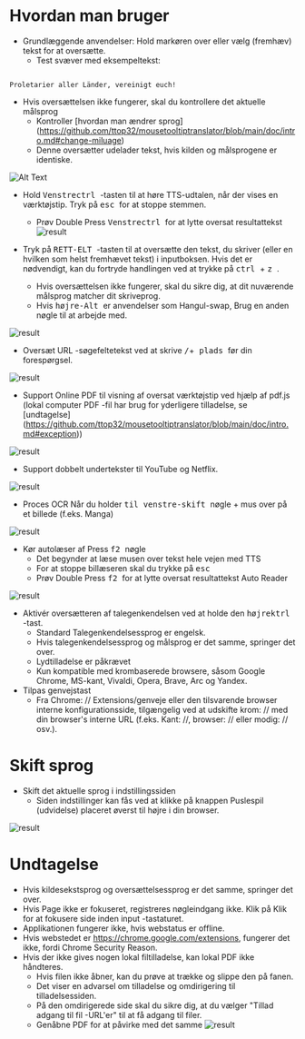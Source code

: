 # Hvordan man bruger


- Grundlæggende anvendelser: Hold markøren over eller vælg (fremhæv) tekst for at oversætte.
  - Test svæver med eksempeltekst:
```console

Proletarier aller Länder, vereinigt euch!

```

  - Hvis oversættelsen ikke fungerer, skal du kontrollere det aktuelle målsprog
    - Kontroller [hvordan man ændrer sprog] (https://github.com/ttop32/mousetooltiptranslator/blob/main/doc/intro.md#change-miluage)
    - Denne oversætter udelader tekst, hvis kilden og målsprogene er identiske.


![Alt Text](/doc/reagre.gif)



- Hold <kbd> Venstrectrl </kbd> -tasten til at høre TTS-udtalen, når der vises en værktøjstip. Tryk på <kbd> esc </kbd> for at stoppe stemmen.
  - Prøv Double Press <kbd> Venstrectrl </kbd> for at lytte oversat resultattekst
![result](/doc/20.gif)



- Tryk på <kbd> RETT-ELT </kbd> -tasten til at oversætte den tekst, du skriver (eller en hvilken som helst fremhævet tekst) i inputboksen. Hvis det er nødvendigt, kan du fortryde handlingen ved at trykke på <kbd> ctrl </kbd> + <kbd> z </kbd>.
  - Hvis oversættelsen ikke fungerer, skal du sikre dig, at dit nuværende målsprog matcher dit skriveprog.
  - Hvis <kbd> højre-Alt </kbd> er anvendelser som Hangul-swap,
Brug en anden nøgle til at arbejde med.


![result](/doc/11.gif)



- Oversæt URL -søgefeltetekst ved at skrive <kbd>/</kbd>+<kbd> plads </kbd> før din forespørgsel.


![result](/doc/21.gif)



- Support Online PDF til visning af oversat værktøjstip ved hjælp af pdf.js (lokal computer PDF -fil har brug for yderligere tilladelse, se [undtagelse] (https://github.com/ttop32/mousetooltiptranslator/blob/main/doc/intro.md#exception))


![result](/doc/12.gif)



- Support dobbelt undertekster til YouTube og Netflix.


![result](/doc/16.gif)



- Proces OCR Når du holder <kbd> til venstre-skift </kbd> nøgle + mus over på et billede (f.eks. Manga)


![result](/doc/15.gif)



- Kør autolæser af Press <kbd> f2 </kbd> nøgle
  - Det begynder at læse musen over tekst hele vejen med TTS
  - For at stoppe billæseren skal du trykke på <kbd> esc </kbd>
  - Prøv Double Press <kbd> f2 </kbd> for at lytte oversat resultattekst Auto Reader


![result](/doc/30.gif)



- Aktivér oversætteren af ​​talegenkendelsen ved at holde den <kbd> højrektrl </kbd> -tast.
  - Standard Talegenkendelsessprog er engelsk.
  - Hvis talegenkendelsessprog og målsprog er det samme, springer det over.
  - Lydtilladelse er påkrævet
  - Kun kompatible med krombaserede browsere, såsom Google Chrome, MS-kant, Vivaldi, Opera, Brave, Arc og Yandex.
- Tilpas genvejstast
  - Fra Chrome: // Extensions/genveje eller den tilsvarende browser interne konfigurationsside, tilgængelig ved at udskifte krom: // med din browser's interne URL (f.eks. Kant: //, browser: // eller modig: // osv.).
# Skift sprog
- Skift det aktuelle sprog i indstillingssiden
  - Siden indstillinger kan fås ved at klikke på knappen Puslespil (udvidelse) placeret øverst til højre i din browser.


![result](/doc/14.gif)





# Undtagelse


- Hvis kildesekstsprog og oversættelsessprog er det samme, springer det over.
- Hvis Page ikke er fokuseret, registreres nøgleindgang ikke.
Klik på Klik for at fokusere side inden input -tastaturet.
- Applikationen fungerer ikke, hvis webstatus er offline.
- Hvis webstedet er <https://chrome.google.com/extensions>, fungerer det ikke, fordi Chrome Security Reason.
- Hvis der ikke gives nogen lokal filtilladelse, kan lokal PDF ikke håndteres.
  - Hvis filen ikke åbner, kan du prøve at trække og slippe den på fanen.
  - Det viser en advarsel om tilladelse og omdirigering til tilladelsessiden.
  - På den omdirigerede side skal du sikre dig, at du vælger "Tillad adgang til fil -URL'er" til at få adgang til filer.
  - Genåbne PDF for at påvirke med det samme
![result](/doc/10.gif)
